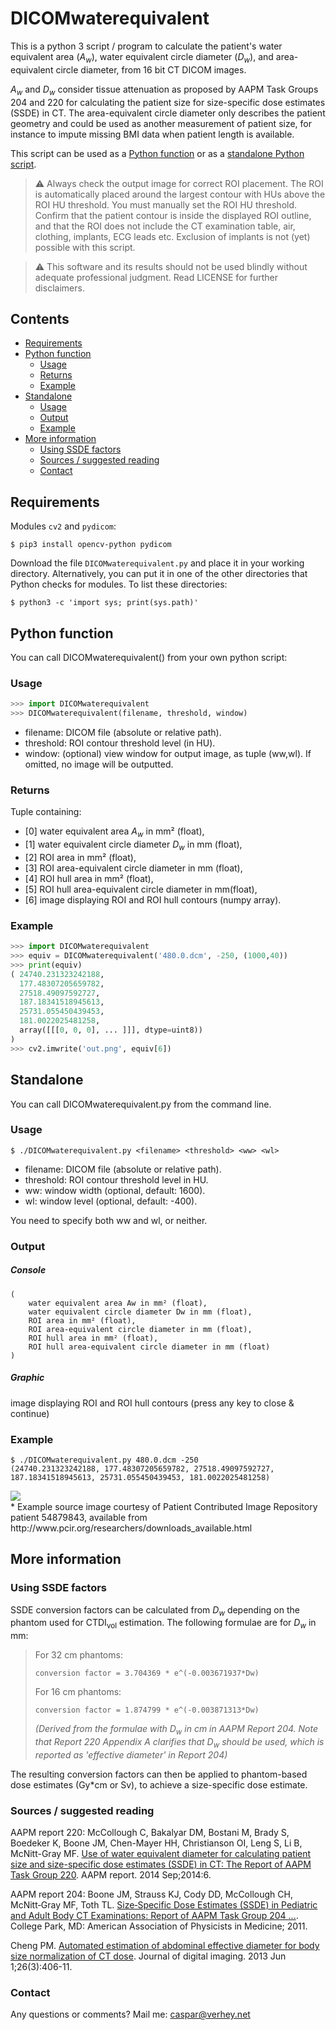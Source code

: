 # DICOMwaterequivalent
This is a python 3 script / program to calculate the patient's water equivalent area (_A<sub>w</sub>_), water equivalent circle diameter (_D<sub>w</sub>_), and area-equivalent circle diameter, from 16 bit CT DICOM images.

_A<sub>w</sub>_ and _D<sub>w</sub>_ consider tissue attenuation as proposed by AAPM Task Groups 204 and 220 for calculating the patient size for size-specific dose estimates (SSDE) in CT. The area-equivalent circle diameter only describes the patient geometry and could be used as another measurement of patient size, for instance to impute missing BMI data when patient length is available.

This script can be used as a [Python function](#python-function) or as a [standalone Python script](#standalone).

> :warning: Always check the output image for correct ROI placement. The ROI is automatically placed around the largest contour with HUs above the ROI HU threshold. You must manually set the ROI HU threshold. Confirm that the patient contour is inside the displayed ROI outline, and that the ROI does not include the CT examination table, air, clothing, implants, ECG leads etc. Exclusion of implants is not (yet) possible with this script.

> :warning: This software and its results should not be used blindly without adequate professional judgment. Read LICENSE for further disclaimers.

## Contents
* [Requirements](#requirements)
* [Python function](#python-function)
  + [Usage](#usage)
  + [Returns](#returns)
  + [Example](#example)
* [Standalone](#standalone)
  + [Usage](#usage-1)
  + [Output](#output)
  + [Example](#example-1)
* [More information](#more-information)
  + [Using SSDE factors](#using-ssde-factors)
  + [Sources / suggested reading](#sources---suggested-reading)
  + [Contact](#contact)

## Requirements
Modules `cv2` and `pydicom`:

    $ pip3 install opencv-python pydicom

Download the file `DICOMwaterequivalent.py` and place it in your working directory. Alternatively, you can put it in one of the other directories that Python checks for modules. To list these directories:

    $ python3 -c 'import sys; print(sys.path)'

## Python function
You can call DICOMwaterequivalent() from your own python script:

### Usage

```python
>>> import DICOMwaterequivalent
>>> DICOMwaterequivalent(filename, threshold, window)
```

* filename:  DICOM file (absolute or relative path).
* threshold: ROI contour threshold level (in HU).
* window:    (optional) view window for output image, as tuple (ww,wl). If omitted, no image will be outputted.

### Returns
Tuple containing:
- [0]  water equivalent area _A<sub>w</sub>_ in mm² (float),
- [1]  water equivalent circle diameter _D<sub>w</sub>_ in mm (float),
- [2]  ROI area in mm² (float),
- [3]  ROI area-equivalent circle diameter in mm (float),
- [4]  ROI hull area in mm² (float),
- [5]  ROI hull area-equivalent circle diameter in mm(float),
- [6]  image displaying ROI and ROI hull contours (numpy array).

### Example

```python
>>> import DICOMwaterequivalent
>>> equiv = DICOMwaterequivalent('480.0.dcm', -250, (1000,40))
>>> print(equiv)
( 24740.231323242188, 
  177.48307205659782, 
  27518.49097592727,
  187.18341518945613,
  25731.055450439453,
  181.0022025481258,
  array([[[0, 0, 0], ... ]]], dtype=uint8))
)
>>> cv2.imwrite('out.png', equiv[6])
```

## Standalone
You can call DICOMwaterequivalent.py from the command line.

### Usage

    $ ./DICOMwaterequivalent.py <filename> <threshold> <ww> <wl>

* filename:  DICOM file (absolute or relative path).
* threshold: ROI contour threshold level in HU.
* ww: window width (optional, default: 1600).
* wl: window level (optional, default: -400).

You need to specify both ww and wl, or neither.

### Output
##### Console
```
(
	water equivalent area Aw in mm² (float),
	water equivalent circle diameter Dw in mm (float),
	ROI area in mm² (float),
	ROI area-equivalent circle diameter in mm (float),
	ROI hull area in mm² (float),
	ROI hull area-equivalent circle diameter in mm (float)
)
```

##### Graphic
image displaying ROI and ROI hull contours (press any key to close & continue)

### Example

    $ ./DICOMwaterequivalent.py 480.0.dcm -250
    (24740.231323242188, 177.48307205659782, 27518.49097592727, 187.18341518945613, 25731.055450439453, 181.0022025481258)
<img align="left" src="screenshot.png" />
<br clear="all" />
* Example source image courtesy of Patient Contributed Image Repository patient 54879843, available from http://www.pcir.org/researchers/downloads_available.html

## More information

### Using SSDE factors
SSDE conversion factors can be calculated from _D<sub>w</sub>_ depending on the phantom used for CTDI<sub>vol</sub> estimation. The following formulae are for _D<sub>w</sub>_ in mm:

> For 32 cm phantoms:
> 
>     conversion factor = 3.704369 * e^(-0.003671937*Dw)
>
> For 16 cm phantoms:
> 
>     conversion factor = 1.874799 * e^(-0.003871313*Dw)
> 
> _(Derived from the formulae with D<sub>w</sub> in cm in AAPM Report 204. Note that Report 220 Appendix A clarifies that _D<sub>w</sub>_ should be used, which is reported as 'effective diameter' in Report 204)_

The resulting conversion factors can then be applied to phantom-based dose estimates (Gy*cm or Sv), to achieve a size-specific dose estimate.

### Sources / suggested reading
AAPM report 220: McCollough C, Bakalyar DM, Bostani M, Brady S, Boedeker K, Boone JM, Chen-Mayer HH, Christianson OI, Leng S, Li B, McNitt-Gray MF. [Use of water equivalent diameter for calculating patient size and size-specific dose estimates (SSDE) in CT: The Report of AAPM Task Group 220](https://www.ncbi.nlm.nih.gov/pmc/articles/PMC4991550/). AAPM report. 2014 Sep;2014:6.

AAPM report 204: Boone JM, Strauss KJ, Cody DD, McCollough CH, McNitt‐Gray MF, Toth TL. [Size‐Specific Dose Estimates (SSDE) in Pediatric and Adult Body CT Examinations: Report of AAPM Task Group 204 ...](https://www.aapm.org/pubs/reports/rpt_204.pdf). College Park, MD: American Association of Physicists in Medicine; 2011.

Cheng PM. [Automated estimation of abdominal effective diameter for body size normalization of CT dose](https://www.ncbi.nlm.nih.gov/pmc/articles/PMC3649058/). Journal of digital imaging. 2013 Jun 1;26(3):406-11.

### Contact

Any questions or comments? Mail me: caspar@verhey.net